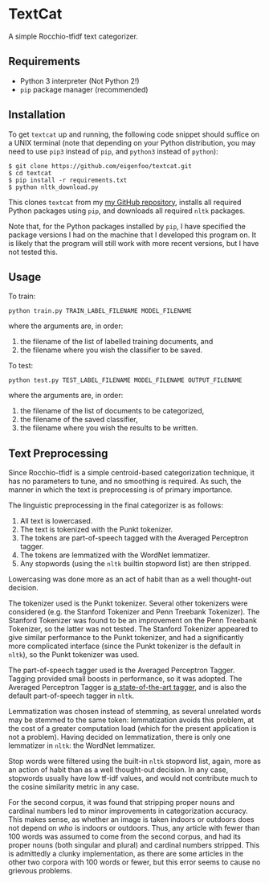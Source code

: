 # TextCat

A simple Rocchio-tfidf text categorizer.

## Requirements

* Python 3 interpreter (Not Python 2!)
* `pip` package manager (recommended)

## Installation

To get `textcat` up and running, the following code snippet should suffice on a
UNIX terminal (note that depending on your Python distribution, you may need to
use `pip3` instead of `pip`, and `python3` instead of `python`):

```
$ git clone https://github.com/eigenfoo/textcat.git
$ cd textcat
$ pip install -r requirements.txt
$ python nltk_download.py
```

This clones `textcat` from my [my GitHub
repository](https://github.com/eigenfoo/textcat), installs all required Python
packages using `pip`, and downloads all required `nltk` packages.

Note that, for the Python packages installed by `pip`, I have specified the
package versions I had on the machine that I developed this program on. It is
likely that the program will still work with more recent versions, but I have
not tested this.

## Usage

To train:

```
python train.py TRAIN_LABEL_FILENAME MODEL_FILENAME
```

where the arguments are, in order:
1. the filename of the list of labelled training documents, and 
2. the filename where you wish the classifier to be saved.

To test:

```
python test.py TEST_LABEL_FILENAME MODEL_FILENAME OUTPUT_FILENAME
```

where the arguments are, in order:
1. the filename of the list of documents to be categorized, 
2. the filename of the saved classifier,
3. the filename where you wish the results to be written.

## Text Preprocessing

Since Rocchio-tfidf is a simple centroid-based categorization technique, it has
no parameters to tune, and no smoothing is required. As such, the manner in
which the text is preprocessing is of primary importance.

The linguistic preprocessing in the final categorizer is as follows:

1. All text is lowercased.
2. The text is tokenized with the Punkt tokenizer.
3. The tokens are part-of-speech tagged with the Averaged Perceptron tagger.
4. The tokens are lemmatized with the WordNet lemmatizer.
5. Any stopwords (using the `nltk` builtin stopword list) are then stripped.

Lowercasing was done more as an act of habit than as a well thought-out
decision.

The tokenizer used is the Punkt tokenizer. Several other tokenizers were
considered (e.g. the Stanford Tokenizer and Penn Treebank Tokenizer). The
Stanford Tokenizer was found to be an improvement on the Penn Treebank
Tokenizer, so the latter was not tested. The Stanford Tokenizer appeared to give
similar performance to the Punkt tokenizer, and had a significantly more
complicated interface (since the Punkt tokenizer is the default in `nltk`), so
the Punkt tokenizer was used.

The part-of-speech tagger used is the Averaged Perceptron Tagger. Tagging
provided small boosts in performance, so it was adopted. The Averaged Perceptron
Tagger is [a state-of-the-art
tagger](https://explosion.ai/blog/part-of-speech-pos-tagger-in-python), and is
also the default part-of-speech tagger in `nltk`.

Lemmatization was chosen instead of stemming, as several unrelated words may be
stemmed to the same token: lemmatization avoids this problem, at the cost of
a greater computation load (which for the present application is not a problem).
Having decided on lemmatization, there is only one lemmatizer in `nltk`: the
WordNet lemmatizer.

Stop words were filtered using the built-in `nltk` stopword list, again, more as
an action of habit than as a well thought-out decision. In any case, stopwords
usually have low tf-idf values, and would not contribute much to the cosine
similarity metric in any case.

For the second corpus, it was found that stripping proper nouns and cardinal
numbers led to minor improvements in categorization accuracy. This makes sense,
as whether an image is taken indoors or outdoors does not depend on _who_ is
indoors or outdoors. Thus, any article with fewer than 100 words was assumed to
come from the second corpus, and had its proper nouns (both singular and plural)
and cardinal numbers stripped. This is admittedly a clunky implementation, as
there are some articles in the other two corpora with 100 words or fewer, but
this error seems to cause no grievous problems.
